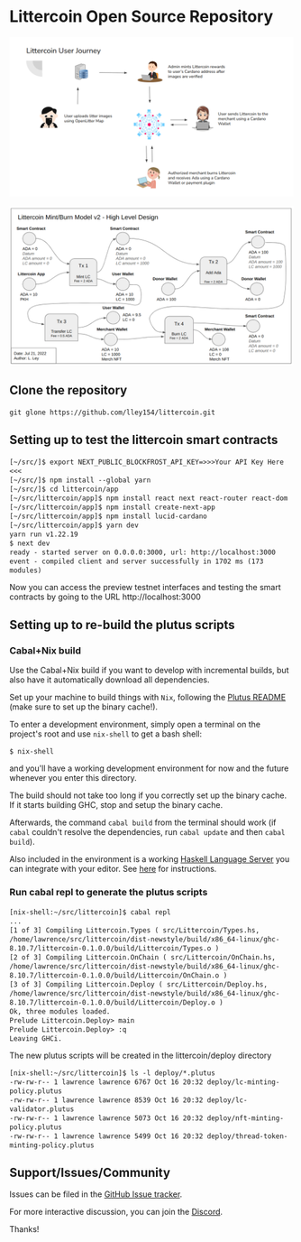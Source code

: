 # Littercoin Open Source Repository

![Littercoin User Journey](/images/littercoin_user_journey.png)

![Littercoin High Level Design](/images/littercoin_design.png)


## Clone the repository
```
git glone https://github.com/lley154/littercoin.git
```

## Setting up to test the littercoin smart contracts
```
[~/src/]$ export NEXT_PUBLIC_BLOCKFROST_API_KEY=>>>Your API Key Here <<<
[~/src/]$ npm install --global yarn
[~/src/]$ cd littercoin/app
[~/src/littercoin/app]$ npm install react next react-router react-dom
[~/src/littercoin/app]$ npm install create-next-app
[~/src/littercoin/app]$ npm install lucid-cardano
[~/src/littercoin/app]$ yarn dev
yarn run v1.22.19
$ next dev
ready - started server on 0.0.0.0:3000, url: http://localhost:3000
event - compiled client and server successfully in 1702 ms (173 modules)
```

Now you can access the preview testnet interfaces and testing the smart contracts by
going to the URL http://localhost:3000



## Setting up to re-build the plutus scripts

### Cabal+Nix build

Use the Cabal+Nix build if you want to develop with incremental builds, but also have it automatically download all dependencies.

Set up your machine to build things with `Nix`, following the [Plutus README](https://github.com/input-output-hk/plutus/blob/master/README.adoc) (make sure to set up the binary cache!).

To enter a development environment, simply open a terminal on the project's root and use `nix-shell` to get a bash shell:

```
$ nix-shell
```

and you'll have a working development environment for now and the future whenever you enter this directory.

The build should not take too long if you correctly set up the binary cache. If it starts building GHC, stop and setup the binary cache.

Afterwards, the command `cabal build` from the terminal should work (if `cabal` couldn't resolve the dependencies, run `cabal update` and then `cabal build`).

Also included in the environment is a working [Haskell Language Server](https://github.com/haskell/haskell-language-server) you can integrate with your editor.
See [here](https://github.com/haskell/haskell-language-server#configuring-your-editor) for instructions.

### Run cabal repl to generate the plutus scripts

```
[nix-shell:~/src/littercoin]$ cabal repl
...
[1 of 3] Compiling Littercoin.Types ( src/Littercoin/Types.hs, /home/lawrence/src/littercoin/dist-newstyle/build/x86_64-linux/ghc-8.10.7/littercoin-0.1.0.0/build/Littercoin/Types.o )
[2 of 3] Compiling Littercoin.OnChain ( src/Littercoin/OnChain.hs, /home/lawrence/src/littercoin/dist-newstyle/build/x86_64-linux/ghc-8.10.7/littercoin-0.1.0.0/build/Littercoin/OnChain.o )
[3 of 3] Compiling Littercoin.Deploy ( src/Littercoin/Deploy.hs, /home/lawrence/src/littercoin/dist-newstyle/build/x86_64-linux/ghc-8.10.7/littercoin-0.1.0.0/build/Littercoin/Deploy.o )
Ok, three modules loaded.
Prelude Littercoin.Deploy> main
Prelude Littercoin.Deploy> :q
Leaving GHCi.
```
The new plutus scripts will be created in the littercoin/deploy directory

```
[nix-shell:~/src/littercoin]$ ls -l deploy/*.plutus
-rw-rw-r-- 1 lawrence lawrence 6767 Oct 16 20:32 deploy/lc-minting-policy.plutus
-rw-rw-r-- 1 lawrence lawrence 8539 Oct 16 20:32 deploy/lc-validator.plutus
-rw-rw-r-- 1 lawrence lawrence 5073 Oct 16 20:32 deploy/nft-minting-policy.plutus
-rw-rw-r-- 1 lawrence lawrence 5499 Oct 16 20:32 deploy/thread-token-minting-policy.plutus
```


## Support/Issues/Community

Issues can be filed in the [GitHub Issue tracker](tbd).

For more interactive discussion, you can join the [Discord](tbd).

Thanks!
